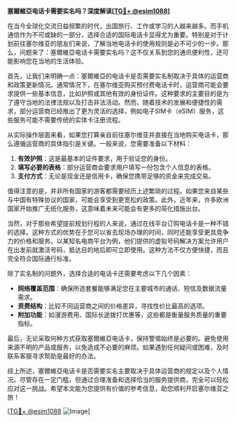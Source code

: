 **塞爾維亞电话卡需要实名吗？深度解读[[TG💪+ @esim1088](https://t.me/s/esim1088)]**

在当今全球化交流日益频繁的时代，出国旅行、工作或学习的人越来越多。而手机通信作为不可或缺的一部分，选择合适的国际电话卡显得尤为重要。特别是对于计划前往塞尔维亚的朋友们来说，了解当地电话卡的使用规则是必不可少的一步。那么，问题来了：塞爾維亞电话卡需要实名吗？这不仅关系到您的通讯便利性，还可能影响您在当地的生活体验。

首先，让我们来明确一点：塞爾維亞的电话卡是否需要实名制取决于具体的运营商和政策更新情况。通常情况下，在塞尔维亚购买预付费电话卡时，运营商可能会要求提供一些基本信息，比如护照或其他有效的身份证件。这种要求的主要目的是为了遵守当地的法律法规以及打击非法活动。然而，随着技术的发展和便捷性的需求，部分运营商已经推出了更为灵活的选择，例如电子SIM卡（eSIM）服务，这些服务可能不需要传统的实体卡注册流程。

从实际操作层面来看，如果您打算亲自前往塞尔维亚并直接在当地购买电话卡，那么遵循运营商的具体指引是关键。一般来说，您需要准备以下材料：

1. **有效护照**：这是最基本的证件要求，用于验证您的身份。
2. **填写必要的表格**：部分运营商会要求用户填写一份包含个人信息的表格。
3. **支付方式**：无论是现金还是信用卡，确保您携带足够的资金来完成交易。

值得注意的是，并非所有国家的游客都需要经历上述繁琐的过程。如果您来自某些与中国有特殊协议的国家，可能会享受到更宽松的政策。此外，近年来，许多欧洲国家开始推广无纸化服务，这意味着未来可能会有更多的简化措施出台。

当然，对于那些希望提前规划行程的人来说，通过在线平台订购电话卡是一种不错的选择。这种方式的优势在于您可以省去现场办理的时间，同时还能享受更具竞争力的价格和服务。以某知名电商平台为例，他们提供的虚拟号码解决方案允许用户在出发前就激活号码，抵达目的地后即可立即使用。这种方法不仅方便快捷，而且完全符合国际通行标准。

除了实名制的问题外，选择合适的电话卡还需要考虑以下几个因素：

- **网络覆盖范围**：确保所选套餐能够满足您在主要城市的通话、短信及数据流量需求。
- **资费结构**：比较不同运营商之间的价格差异，寻找性价比最高的选项。
- **附加功能**：如漫游费用、国际长途拨打优惠等，这些都是衡量服务质量的重要指标。

最后，无论采取何种方式获取塞爾維亞电话卡，保持警惕始终是必要的。避免使用来源不明的产品或服务，以免造成不必要的麻烦。如果遇到任何疑问或困难，及时联系客服寻求帮助是最好的办法。

综上所述，塞爾維亞电话卡是否需要实名主要取决于具体运营商的规定以及个人情况。尽管存在一定门槛，但通过合理准备和选择恰当的服务提供商，完全可以轻松应对这一挑战。希望本文能为您提供有价值的参考信息，助您顺利开启塞尔维亚之旅！

[[TG💪+ @esim1088](https://t.me/s/esim1088) ![Image](https://i.postimg.cc/4NQfJmqS/Snipaste-2025-05-13-00-14-12.png)]